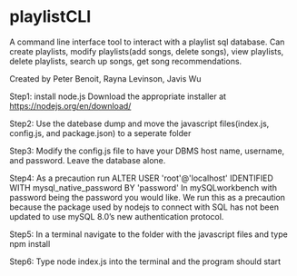 # playlistCLI

A command line interface tool to interact with a playlist sql database. Can create playlists, modify playlists(add songs, delete songs), view playlists, delete playlists, search up songs, get song recommendations.

Created by Peter Benoit, Rayna Levinson, Javis Wu

Step1: install node.js
Download the appropriate installer at https://nodejs.org/en/download/

Step2: Use the datebase dump and move the javascript files(index.js, config.js, and package.json) to a seperate folder

Step3: Modify the config.js file to have your DBMS host name, username, and password. Leave the database alone.

Step4: As a precaution run 
ALTER USER 'root'@'localhost' IDENTIFIED WITH mysql_native_password BY 'password'
In mySQLworkbench with password being the password you would like. We run this as a precaution because the package used by nodejs to connect with  SQL has not been updated to use mySQL 8.0’s new authentication protocol.

Step5: In a terminal navigate to the folder with the javascript files and type npm install

Step6: Type node index.js into the terminal and the program should start
